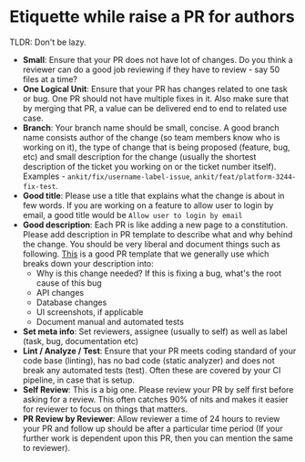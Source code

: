 # Etiquette while raise a PR for authors

TLDR: Don't be lazy.

- **Small**: Ensure that your PR does not have lot of changes. Do you think a reviewer can do a good job reviewing if they have to review - say 50 files at a time?
- **One Logical Unit**: Ensure that your PR has changes related to one task or bug. One PR should not have multiple fixes in it. Also make sure that by merging that PR, a value can be delivered end to end to related use case.
- **Branch**: Your branch name should be small, concise. A good branch name consists author of the change (so team members know who is working on it), the type of change that is being proposed (feature, bug, etc) and small description for the change (usually the shortest description of the ticket you working on or the ticket number itself). Examples - `ankit/fix/username-label-issue`, `ankit/feat/platform-3244-fix-test`.
- **Good title**: Please use a title that explains what the change is about in few words. If you are working on a feature to allow user to login by email, a good title would be `Allow user to login by email`
- **Good description**: Each PR is like adding a new page to a constitution. Please add description in PR template to describe what and why behind the change. You should be very liberal and document things such as following. [This](https://github.com/jalantechnologies/boilerplate-mern/blob/main/.github/pull_request_template.md) is a good PR template that we generally use which breaks down your description into:
  - Why is this change needed? If this is fixing a bug, what's the root cause of this bug
  - API changes
  - Database changes
  - UI screenshots, if applicable
  - Document manual and automated tests
- **Set meta info**: Set reviewers, assignee (usually to self) as well as label (task, bug, documentation etc)
- **Lint / Analyze / Test**: Ensure that your PR meets coding standard of your code base (linting), has no bad code (static analyzer) and does not break any automated tests (test). Often these are covered by your CI pipeline, in case that is setup.
- **Self Review**: This is a big one. Please review your PR by self first before asking for a review. This often catches 90% of nits and makes it easier for reviewer to focus on things that matters.
- **PR Review by Reviewer**: Allow reviewer a time of 24 hours to review your PR and follow up should be after a particular time period (If your further work is dependent upon this PR, then you can mention the same to reviewer).
